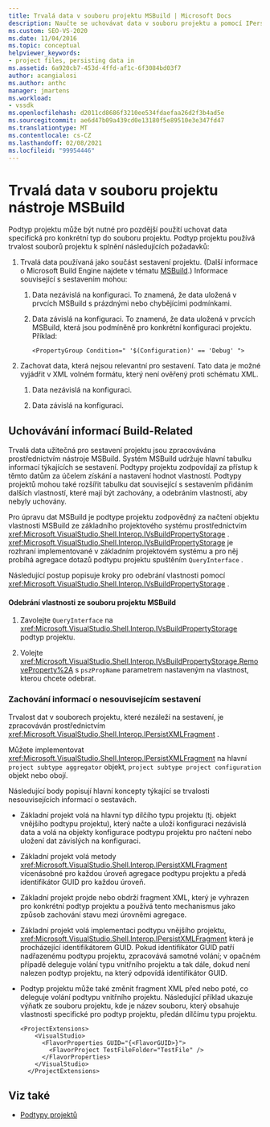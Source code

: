 ```yaml
---
title: Trvalá data v souboru projektu MSBuild | Microsoft Docs
description: Naučte se uchovávat data v souboru projektu a pomocí IPersistXMLFragment udržovat data v souboru projektu napříč úrovněmi agregace podtypu projektu.
ms.custom: SEO-VS-2020
ms.date: 11/04/2016
ms.topic: conceptual
helpviewer_keywords:
- project files, persisting data in
ms.assetid: 6a920cb7-453d-4ffd-af1c-6f3084bd03f7
author: acangialosi
ms.author: anthc
manager: jmartens
ms.workload:
- vssdk
ms.openlocfilehash: d2011cd8686f3210ee534fdaefaa26d2f3b4ad5e
ms.sourcegitcommit: ae6d47b09a439cd0e13180f5e89510e3e347fd47
ms.translationtype: MT
ms.contentlocale: cs-CZ
ms.lasthandoff: 02/08/2021
ms.locfileid: "99954446"
---
```

# <a name="persisting-data-in-the-msbuild-project-file"></a>Trvalá data v souboru projektu nástroje MSBuild
Podtyp projektu může být nutné pro pozdější použití uchovat data specifická pro konkrétní typ do souboru projektu. Podtyp projektu používá trvalost souborů projektu k splnění následujících požadavků:

1. Trvalá data používaná jako součást sestavení projektu. (Další informace o Microsoft Build Engine najdete v tématu [MSBuild](../../msbuild/msbuild.md).) Informace související s sestavením mohou:

    1. Data nezávislá na konfiguraci. To znamená, že data uložená v prvcích MSBuild s prázdnými nebo chybějícími podmínkami.

    2. Data závislá na konfiguraci. To znamená, že data uložená v prvcích MSBuild, která jsou podmíněně pro konkrétní konfiguraci projektu. Příklad:

        ```
        <PropertyGroup Condition=" '$(Configuration)' == 'Debug' ">
        ```

2. Zachovat data, která nejsou relevantní pro sestavení. Tato data je možné vyjádřit v XML volném formátu, který není ověřený proti schématu XML.

    1. Data nezávislá na konfiguraci.

    2. Data závislá na konfiguraci.

## <a name="persisting-build-related-information"></a>Uchovávání informací Build-Related
 Trvalá data užitečná pro sestavení projektu jsou zpracovávána prostřednictvím nástroje MSBuild. Systém MSBuild udržuje hlavní tabulku informací týkajících se sestavení. Podtypy projektu zodpovídají za přístup k těmto datům za účelem získání a nastavení hodnot vlastností. Podtypy projektů mohou také rozšířit tabulku dat související s sestavením přidáním dalších vlastností, které mají být zachovány, a odebráním vlastností, aby nebyly uchovány.

 Pro úpravu dat MSBuild je podtype projektu zodpovědný za načtení objektu vlastnosti MSBuild ze základního projektového systému prostřednictvím <xref:Microsoft.VisualStudio.Shell.Interop.IVsBuildPropertyStorage> . <xref:Microsoft.VisualStudio.Shell.Interop.IVsBuildPropertyStorage> je rozhraní implementované v základním projektovém systému a pro něj probíhá agregace dotazů podtypu projektu spuštěním `QueryInterface` .

 Následující postup popisuje kroky pro odebrání vlastnosti pomocí <xref:Microsoft.VisualStudio.Shell.Interop.IVsBuildPropertyStorage> .

#### <a name="to-remove-a-property-from-an-msbuild-project-file"></a>Odebrání vlastnosti ze souboru projektu MSBuild

1. Zavolejte `QueryInterface` na <xref:Microsoft.VisualStudio.Shell.Interop.IVsBuildPropertyStorage> podtyp projektu.

2. Volejte <xref:Microsoft.VisualStudio.Shell.Interop.IVsBuildPropertyStorage.RemoveProperty%2A> s `pszPropName` parametrem nastaveným na vlastnost, kterou chcete odebrat.

### <a name="persisting-non-build-related-information"></a>Zachování informací o nesouvisejícím sestavení
 Trvalost dat v souborech projektu, které nezáleží na sestavení, je zpracováván prostřednictvím <xref:Microsoft.VisualStudio.Shell.Interop.IPersistXMLFragment> .

 Můžete implementovat <xref:Microsoft.VisualStudio.Shell.Interop.IPersistXMLFragment> na hlavní `project subtype aggregator` objekt, `project subtype project configuration` objekt nebo obojí.

 Následující body popisují hlavní koncepty týkající se trvalosti nesouvisejících informací o sestavách.

- Základní projekt volá na hlavní typ dílčího typu projektu (tj. objekt vnějšího podtypu projektu), který načte a uloží konfiguraci nezávislá data a volá na objekty konfigurace podtypu projektu pro načtení nebo uložení dat závislých na konfiguraci.

- Základní projekt volá metody <xref:Microsoft.VisualStudio.Shell.Interop.IPersistXMLFragment> vícenásobné pro každou úroveň agregace podtypu projektu a předá identifikátor GUID pro každou úroveň.

- Základní projekt projde nebo obdrží fragment XML, který je vyhrazen pro konkrétní podtyp projektu a používá tento mechanismus jako způsob zachování stavu mezi úrovněmi agregace.

- Základní projekt volá implementaci podtypu vnějšího projektu, <xref:Microsoft.VisualStudio.Shell.Interop.IPersistXMLFragment> která je procházející identifikátorem GUID. Pokud identifikátor GUID patří nadřazenému podtypu projektu, zpracovává samotné volání; v opačném případě deleguje volání typu vnitřního projektu a tak dále, dokud není nalezen podtyp projektu, na který odpovídá identifikátor GUID.

- Podtyp projektu může také změnit fragment XML před nebo poté, co deleguje volání podtypu vnitřního projektu. Následující příklad ukazuje výňatk ze souboru projektu, kde je název souboru, který obsahuje vlastnosti specifické pro podtyp projektu, předán dílčímu typu projektu.

    ```
    <ProjectExtensions>
        <VisualStudio>
          <FlavorProperties GUID="{<FlavorGUID>}">
            <FlavorProject TestFileFolder="TestFile" />
          </FlavorProperties>
        </VisualStudio>
      </ProjectExtensions>
    ```

## <a name="see-also"></a>Viz také
- [Podtypy projektů](../../extensibility/internals/project-subtypes.md)
